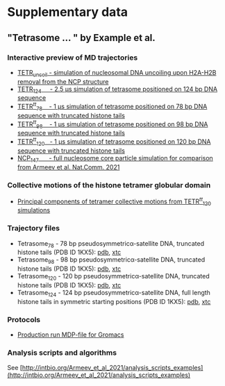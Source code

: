 # Supplementary data
## "Tetrasome ... " by Example et al.

### Interactive preview of MD trajectories
- [TETR<sub>uncoil</sub> - simulation of nucleosomal DNA uncoiling upon H2A-H2B removal from the NCP structure]()
- [TETR<sub>124</sub>  &nbsp;&nbsp;&nbsp;  - 2.5 µs simulation of tetrasome positioned on 124 bp DNA sequence](Tetrasome124_trj_preview)
- [TETR<sup><i>tt</i></sup><sub>78</sub> &nbsp;&nbsp; - 1 µs simulation of tetrasome positioned on 78 bp DNA sequence with truncated histone tails](Tetrasome80_trj_preview)
- [TETR<sup><i>tt</i></sup><sub>98</sub> &nbsp;&nbsp; - 1 µs simulation of tetrasome positioned on 98 bp DNA sequence with truncated histone tails](Tetrasome100_trj_preview)
- [TETR<sup><i>tt</i></sup><sub>120</sub> &nbsp; - 1 µs simulation of tetrasome positioned on 120 bp DNA sequence with truncated histone tails](Tetrasome120_trj_preview)
- [NCP<sub>147</sub> &nbsp;&nbsp;&nbsp;&nbsp;&nbsp;- full nucleosome core particle simulation for comparison from Armeev et al. Nat.Comm. 2021](../Armeev_et_al_2021/NCP147_trj_preview) 

### Collective motions of the histone tetramer globular domain 
- [Principal components of tetramer collective motions from TETR<sup><i>tt</i></sup><sub>120</sub> simulations](Tetrasome_CVs) 

### Trajectory files
- Tetrasome<sub>78</sub> - 78 bp pseudosymmetricα-satellite DNA, truncated histone tails (PDB ID 1KX5): [pdb](trj/h3-h4_2_tm_80DNA_for_web.pdb), [xtc](trj/h3-h4_2_tm_80DNA_for_web.xtc)
- Tetrasome<sub>98</sub> - 98 bp pseudosymmetricα-satellite DNA, truncated histone tails (PDB ID 1KX5): [pdb](trj/h3-h4_2_tm_100DNA_for_web.pdb), [xtc](trj/h3-h4_2_tm_100DNA_for_web.xtc)
- Tetrasome<sub>120</sub> - 120 bp pseudosymmetricα-satellite DNA, truncated histone tails (PDB ID 1KX5): [pdb](trj/h3-h4_2_tm_120DNA_for_web.pdb), [xtc](trj/h3-h4_2_tm_120DNA_for_web.xtc)
- Tetrasome<sub>124</sub> - 124 bp pseudosymmetricα-satellite DNA, full length histone tails in symmetric starting positions (PDB ID 1KX5): [pdb](trj/1kx5_tetrasome_124_tails_for_web.pdb), [xtc](trj/1kx5_tetrasome_124_tails_for_web.xtc)

### Protocols
- [Production run MDP-file for Gromacs](MD_production_protocol.mdp)

### Analysis scripts and algorithms
See [http://intbio.org/Armeev_et_al_2021/analysis_scripts_examples](http://intbio.org/Armeev_et_al_2021/analysis_scripts_examples)

